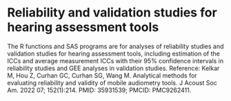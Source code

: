 # Reliability and validation studies for hearing assessment tools

The R functions and SAS programs are for analyses of reliability studies and validation studies for hearing assessment tools, including estimation of the ICCs and average measurement ICCs with their 95% confidence intervals in reliability studies and GEE analyses in validation studies. Reference:
Kelkar M, Hou Z, Curhan GC, Curhan SG, Wang M. Analytical methods for evaluating reliability and validity of mobile audiometry tools. J Acoust Soc Am. 2022 07; 152(1):214. PMID: 35931539; PMCID: PMC9262411.
